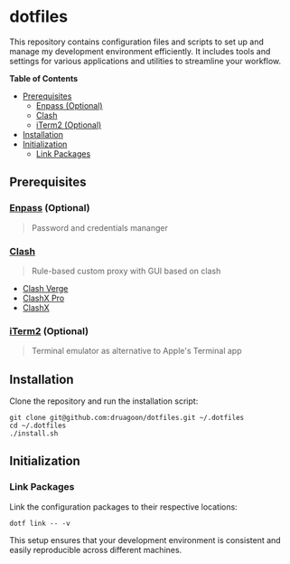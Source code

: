 <!-- markdownlint-disable MD033 MD036 -->
<h1>dotfiles</h1>

This repository contains configuration files and scripts to set up and manage my
development environment efficiently. It includes tools and settings for various
applications and utilities to streamline your workflow.

**Table of Contents**

- [Prerequisites](#prerequisites)
  - [Enpass (Optional)](#enpass-optional)
  - [Clash](#clash)
  - [iTerm2 (Optional)](#iterm2-optional)
- [Installation](#installation)
- [Initialization](#initialization)
  - [Link Packages](#link-packages)

## Prerequisites

### [Enpass](https://www.enpass.io/) (Optional)

> Password and credentials mananger

### [Clash](https://github.com/Dreamacro/clash)

> Rule-based custom proxy with GUI based on clash

- [Clash Verge](https://github.com/clash-verge-rev/clash-verge-rev)
- [ClashX Pro](https://install.appcenter.ms/users/clashx/apps/clashx-pro/distribution_groups/public)
- [ClashX](https://github.com/yichengchen/clashX)

### [iTerm2](https://iterm2.com/) (Optional)

> Terminal emulator as alternative to Apple's Terminal app

## Installation

Clone the repository and run the installation script:

```shell
git clone git@github.com:druagoon/dotfiles.git ~/.dotfiles
cd ~/.dotfiles
./install.sh
```

## Initialization

### Link Packages

Link the configuration packages to their respective locations:

```shell
dotf link -- -v
```

This setup ensures that your development environment is consistent and easily reproducible across different machines.
